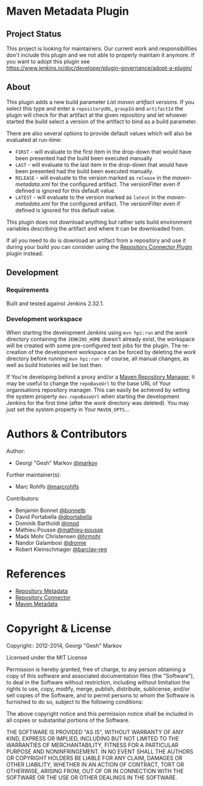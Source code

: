# Maven Metadata Plugin

## Project Status

This project is looking for maintainers. Our current work and responsibilities don't include this plugin and we not able to properly
maintain it anymore. If you want to adopt this plugin see https://www.jenkins.io/doc/developer/plugin-governance/adopt-a-plugin/

## About

This plugin adds a new build parameter _List maven artifact versions_. If you select this type and enter a `repositoryURL`,
`groupId` and `artifactId` the plugin will check for that artifact at the given repository and let whoever started the
build select a version of the artifact to bind as a build parameter.

There are also several options to provide default values which will also be evaluated at run-time:
- `FIRST` - will evaluate to the first item in the drop-down that would have been presented had the build been executed manually
- `LAST` - will evaluate to the last item in the drop-down that would have been presented had the build been executed manually.
- `RELEASE` - will evaluate to the version marked as `release` in the _maven-metadata.xml_ for the configured artifact.
  The versionFilter even if defined is ignored for this default value.
- `LATEST` - will evaluate to the version marked as `latest` in the _maven-metadata.xml_  for the configured artifact.
  The versionFilter even if defined is ignored for this default value.

This plugin does not download anything but rather sets build environment variables describing the artifact and
where it can be downloaded from.

If all you need to do is download an artifact from a repository and use it during your build you can consider using the
[Repository Connector Plugin](https://wiki.jenkins.io/display/JENKINS/Repository+Connector+Plugin) plugin instead.

## Development

### Requirements

Built and tested against Jenkins 2.32.1.

### Development workspace

When starting the development Jenkins using `mvn hpi:run` and the _work_ directory containing the `JENKINS_HOME` doesn't
already exist, the workspace will be created with some pre-configured test jobs for the plugin. The re-creation of the
development workspace can be forced by deleting the _work_ directory before running `mvn hpi:run` - of course, all manual
changes, as well as build histories will be lost then.

If You're developing behind a proxy and/or a [Maven Repository Manager](https://maven.apache.org/repository-management.html),
it may be useful to change the `repoBaseUrl` to the base URL of Your organisations repository manager. This can easily
be achieved by setting the system property `dev.repoBaseUrl` when starting the development Jenkins for the first time
(after the _work_ directory was deleted). You may just set the system property in Your `MAVEN_OPTS`...

# Authors & Contributors

Author:
- Georgi "Gesh" Markov [@markov](https://github.com/markov)

Further maintainer(s):
- Marc Rohlfs [@marcrohlfs](https://github.com/marcrohlfs)

Contributors:
- Benjamin Bonnet [@bonnetb](https://github.com/bonnetb)
- David Portabella [@dportabella](https://github.com/dportabella)
- Dominik Bartholdi [@imod](https://github.com/imod)
- Mathieu Pousse [@mathieu-pousse](https://github.com/mathieu-pousse)
- Mads Mohr Christensen [@hrmohr](https://github.com/hrmohr)
- Nandor Galambosi [@dromie](https://github.com/dromie)
- Robert Kleinschmager [@barclay-reg](https://github.com/barclay-reg)

# References

- [Repository Metadata]( http://docs.codehaus.org/display/MAVEN/Repository+Metadata)
- [Repository Connector](https://wiki.jenkins-ci.org/display/JENKINS/Repository+Connector+Plugin)
- [Maven Metadata](https://wiki.jenkins-ci.org/display/JENKINS/Maven+Metadata+Plugin)

# Copyright & License

Copyright:: 2012-2014, Georgi "Gesh" Markov

Licensed under the MIT License

Permission is hereby granted, free of charge, to any person obtaining a copy
of this software and associated documentation files (the "Software"), to deal
in the Software without restriction, including without limitation the rights
to use, copy, modify, merge, publish, distribute, sublicense, and/or sell
copies of the Software, and to permit persons to whom the Software is
furnished to do so, subject to the following conditions:

The above copyright notice and this permission notice shall be included in
all copies or substantial portions of the Software.

THE SOFTWARE IS PROVIDED "AS IS", WITHOUT WARRANTY OF ANY KIND, EXPRESS OR
IMPLIED, INCLUDING BUT NOT LIMITED TO THE WARRANTIES OF MERCHANTABILITY,
FITNESS FOR A PARTICULAR PURPOSE AND NONINFRINGEMENT. IN NO EVENT SHALL THE
AUTHORS OR COPYRIGHT HOLDERS BE LIABLE FOR ANY CLAIM, DAMAGES OR OTHER
LIABILITY, WHETHER IN AN ACTION OF CONTRACT, TORT OR OTHERWISE, ARISING FROM,
OUT OF OR IN CONNECTION WITH THE SOFTWARE OR THE USE OR OTHER DEALINGS IN
THE SOFTWARE.
